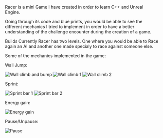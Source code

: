 Racer is a mini Game I have created in order to learn C++ and Unreal Engine. 

Going through its code and blue prints, you would be able to see the different mechanics I tried to implement in order to have a better understanding of the challenge encounter during the creation of a game. 

Builds
Currently Racer has two levels. One where you would be able to Race again an AI and another one made specialy to race against someone else. 

Some of the mechanics implemented in the game:

Wall Jump:

![Wall climb and bump](https://user-images.githubusercontent.com/77355320/134420640-483b1180-a8bd-4d50-bde2-a37c04f5a55c.PNG)
![Wall climb 1](https://user-images.githubusercontent.com/77355320/134420567-39a59206-e071-40c1-a36c-9abb42cb4f69.PNG)
![Wall climb 2](https://user-images.githubusercontent.com/77355320/134420573-a90fdcd5-5793-41e9-a50b-72816b1028fe.PNG)

Sprint:

![Sprint bar 1](https://user-images.githubusercontent.com/77355320/134420054-cda3888b-9d0a-4142-824a-c7582c665918.PNG)
![Sprint bar 2](https://user-images.githubusercontent.com/77355320/134420329-29be0643-a110-45eb-b45f-8bb43bd7862b.PNG)

Energy gain:

![Energy gain](https://user-images.githubusercontent.com/77355320/134420986-a7229648-4061-45b8-b381-5ac3edb6a5d3.PNG)

Pause/Unpause:

![Pause](https://user-images.githubusercontent.com/77355320/134421158-5e5b767a-73fd-4290-b2c1-1f56e8496313.PNG)
